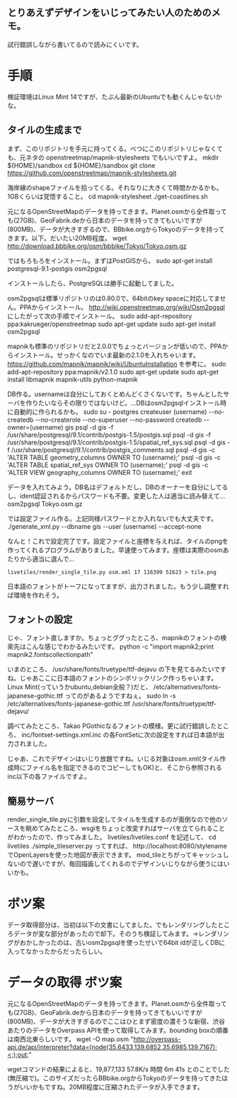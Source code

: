 とりあえずデザインをいじってみたい人のためのメモ。
-------------------------------------------------

試行錯誤しながら書いてるので読みにくいです。

# 手順

検証環境はLinux Mint 14ですが、たぶん最新のUbuntuでも動くんじゃないかな。

## タイルの生成まで

まず、このリポジトリを手元に持ってくる。べつにこのリポジトリじゃなくても、元ネタの openstreetmap/mapnik-stylesheets でもいいですよ。
    mkdir ${HOME}/sandbox
    cd ${HOME}/sandbox
    git clone https://github.com/openstreetmap/mapnik-stylesheets.git

海岸線のshapeファイルを拾ってくる。それなりに大きくて時間かかるかも。1GBくらいは覚悟すること。
    cd mapnik-stylesheet
    ./get-coastlines.sh

元になるOpenStreetMapのデータを持ってきます。Planet.osmから全件取っても(27GB)、GeoFabrik.deから日本のデータを持ってきてもいいですが(800MB)、データが大きすぎるので、BBbike.orgからTokyoのデータを持ってきます。以下。だいたい20MB程度。
    wget http://download.bbbike.org/osm/bbbike/Tokyo/Tokyo.osm.gz

ではもろもろをインストール。まずはPostGISから。
    sudo apt-get install postgresql-9.1-postgis osm2pgsql

インストールしたら、PostgreSQLは勝手に起動してました。

osm2pgsqlは標準リポジトリのは0.80.0で、64bitのkey spaceに対応してません。PPAからインストール。 http://wiki.openstreetmap.org/wiki/Osm2pgsql にしたがって次の手順でインストール。
    sudo add-apt-repository ppa:kakrueger/openstreetmap
    sudo apt-get update
    sudo apt-get install osm2pgsql

mapnikも標準のリポジトリだと2.0.0でちょっとバージョンが低いので、PPAからインストール。せっかくなのでいま最新の2.1.0を入れちゃいます。 https://github.com/mapnik/mapnik/wiki/UbuntuInstallation を参考に。
    sudo add-apt-repository ppa:mapnik/v2.1.0
    sudo apt-get update
    sudo apt-get install libmapnik mapnik-utils python-mapnik

DB作る。usernameは自分にしておくとめんどくさくないです。ちゃんとしたサーバを作りたいならその限りではないけど。...DBはosm2pgsqlインストール時に自動的に作られるかも。
    sudo su - postgres
    createuser (username) --no-createdb --no-createrole --no-superuser --no-password
    createdb --owner=(username) gis
    psql -d gis -f /usr/share/postgresql/9.1/contrib/postgis-1.5/postgis.sql
    psql -d gis -f /usr/share/postgresql/9.1/contrib/postgis-1.5/spatial_ref_sys.sql
    psql -d gis -f /usr/share/postgresql/9.1/contrib/postgis_comments.sql
    psql -d gis -c 'ALTER TABLE geometry_columns OWNER TO (username);'
    psql -d gis -c 'ALTER TABLE spatial_ref_sys OWNER TO (username);'
    psql -d gis -c 'ALTER VIEW geography_columns OWNER TO (username);'
    exit

データを入れてみよう。DB名はデフォルトだし、DBのオーナーを自分にしてるし、ident認証されるからパスワードも不要。変更した人は適当に読み替えて...
    osm2pgsql Tokyo.osm.gz

では設定ファイル作る。上記同様パスワードとか入れないでも大丈夫です。
    ./generate_xml.py --dbname gis --user (username) --accept-none

なんと！これで設定完了です。設定ファイルと座標を与えれば、タイルのpngを作ってくれるプログラムがありました。早速使ってみます。座標は実際のosmあたりから適当に選んで...

    livetiles/render_single_tile.py osm.xml 17 116399 51623 > tile.png

日本語のフォントがトーフになってますが、出力されました。もう少し調整すれば環境を作れそう。

## フォントの設定

じゃ、フォント直しますか。ちょっとググったところ、mapnikのフォントの検索先はこんな感じでわかるみたいです。
    python -c "import mapnik2;print mapnik2.fontscollectionpath"

いまのところ、 /usr/share/fonts/truetype/ttf-dejavu の下を見てるみたいですね。じゃあここに日本語のフォントのシンボリックリンク作っちゃいます。
Linux Mint(っていうかubuntu,debian全般？)だと、 /etc/alternatives/fonts-japanese-gothic.ttf ってのがあるようですねぇ。
    sudo ln -s /etc/alternatives/fonts-japanese-gothic.ttf /usr/share/fonts/truetype/ttf-dejavu/

調べてみたところ、Takao PGothicなるフォントの模様。更に試行錯誤したところ、 inc/fontset-settings.xml.inc の各FontSetに次の設定をすれば日本語が出力されました。
    <Font face-name="TakaoPGothic Regular" />

じゃあ、これでデザインはいじり放題ですね。いじる対象はosm.xml(タイル作成時にファイル名を指定できるのでコピーしてもOK)と、そこから参照されるinc以下の各ファイルですよ。

## 簡易サーバ

render_single_tile.pyに引数を設定してタイルを生成するのが面倒なので他のソースを眺めてみたところ、wsgiをちょっと改変すればサーバを立てられることがわかったので、作ってみました。
livetiles/livetiles.conf を記述して、
    cd livetiles
    ./simple_tileserver.py
ってすれば、 http://localhost:8080/stylename でOpenLayersを使った地図が表示できます。
mod_tileとちがってキャッシュしないので遅いですが、毎回描画してくれるのでデザインいじりながら使うにはいいかも。


# ボツ案

データ取得部分は、当初は以下の文書にしてました。でもレンダリングしたところデータが変な部分があったので却下。そのうち検証してみます。→レンダリングがおかしかったのは、古いosm2pgsqlを使ったせいで64bit idが正しくDBに入ってなかったからだったらしい。

# データの取得 ボツ案

元になるOpenStreetMapのデータを持ってきます。Planet.osmから全件取っても(27GB)、GeoFabrik.deから日本のデータを持ってきてもいいですが(800MB)、データが大きすぎるのでここはひとまず密度の濃そうな新宿、渋谷あたりのデータをOverpass APIを使って取得してみます。bounding boxの順番は南西北東らしいです。
    wget -O map.osm "http://overpass-api.de/api/interpreter?data=(node(35.6433,139.6852,35.6985,139.7167);<;);out;"

wgetコマンドの結果によると、19,877,133  57.8K/s   時間 6m 41s とのことでした(無圧縮で)。このサイズだったらBBbike.orgからTokyoのデータを持ってきたほうがいいかもですね。20MB程度に圧縮されたデータが入手できます。
